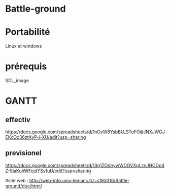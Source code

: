 # Battle-ground
# Portabilité
Linux et windows

# prérequis
SDL_image

# GANTT

## effectiv
https://docs.google.com/spreadsheets/d/1nGvW8YsbBU_SToFOijIJNXJWGJEKcOc36ztXyP-i-XU/edit?usp=sharing
## previsionel
https://docs.google.com/spreadsheets/d/13q1ZOdnywWDGVXpLznJHODp4Z-5laKuhWFcjdYSvfuU/edit?usp=sharing

#site web :
http://web-info.univ-lemans.fr/~s193316/Battle-ground/doc/html/

